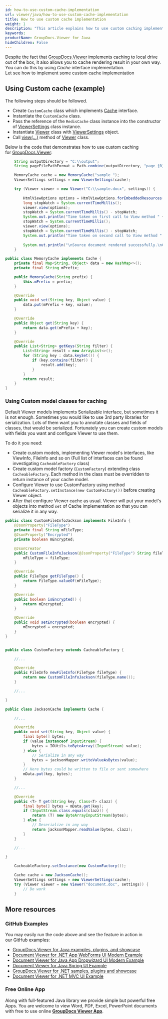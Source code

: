 ```yaml
---
id: how-to-use-custom-cache-implementation
url: viewer/java/how-to-use-custom-cache-implementation
title: How to use custom cache implementation
weight: 1
description: "This article explains how to use custom caching implementation with GroupDocs.Viewer within your Java applications."
keywords: 
productName: GroupDocs.Viewer for Java
hideChildren: False
---
```

Despite the fact that [GroupDocs.Viewer](https://products.groupdocs.com/viewer) implements caching to local drive out of the box, it also allows you to cache rendering result in your own way. You can do this by using *Cache* interface implementation.  
Let see how to implement some custom cache implementation

## Using Custom cache (example)

The following steps should be followed.

*   Create `CustomCache` class which implements [Cache](https://apireference.groupdocs.com/viewer/java/com.groupdocs.viewer.caching/Cache) interface.
*   Instantiate the `CustomCache` class.
*   Pass the reference of the `RedisCache` class instance into the constructor of [ViewerSettings](https://apireference.groupdocs.com/viewer/java/com.groupdocs.viewer/ViewerSettings) class instance.
*   Instantiate [Viewer](https://apireference.groupdocs.com/viewer/java/com.groupdocs.viewer/Viewer) class with [ViewerSettings](https://apireference.groupdocs.com/viewer/java/com.groupdocs.viewer/ViewerSettings) object.
*   Call [view(...)](https://apireference.groupdocs.com/viewer/java/com.groupdocs.viewer/Viewer#view(com.groupdocs.viewer.options.ViewOptions)) method of [Viewer](https://apireference.groupdocs.com/viewer/java/com.groupdocs.viewer/Viewer) class.

Below is the code that demonstrates how to use custom caching for [GroupDocs.Viewer](https://products.groupdocs.com/viewer):

```java
    String outputDirectory = "C:\\output";
    String pageFilePathFormat = Path.combine(outputDirectory, "page_{0}.html");

    MemoryCache cache = new MemoryCache("sample_");
    ViewerSettings settings = new ViewerSettings(cache);

    try (Viewer viewer = new Viewer("C:\\sample.docx", settings)) {
    
        HtmlViewOptions options = HtmlViewOptions.forEmbeddedResources(pageFilePathFormat);
        long stopWatch = System.currentTimeMillis();
        viewer.view(options);
        stopWatch = System.currentTimeMillis() - stopWatch;
        System.out.println("Time taken on first call to View method " + stopWatch + " (ms).");
        stopWatch = System.currentTimeMillis();
        viewer.view(options);
        stopWatch = System.currentTimeMillis() - stopWatch;
        System.out.println("Time taken on second call to View method " + stopWatch + " (ms).");
    
        System.out.println("\nSource document rendered successfully.\nCheck output in " + outputDirectory + ".");
    }
```

```java
public class MemoryCache implements Cache {
    private final Map<String, Object> data = new HashMap<>();
    private final String mPrefix;

    public MemoryCache(String prefix) {
        this.mPrefix = prefix;
    }

    @Override
    public void set(String key, Object value) {
        data.put(mPrefix + key, value);
    }

    @Override
    public Object get(String key) {
        return data.get(mPrefix + key);
    }

    @Override
    public List<String> getKeys(String filter) {
        List<String> result = new ArrayList<>();
        for (String key : data.keySet()) {
            if (key.contains(filter)) {
                result.add(key);
            }
        }
        return result;
    }
}
```

### Using Custom model classes for caching

Default Viewer models implements Serializable interface, but sometimes it is not enough. Sometimes you would like to use 3rd party libraries for serialization. Lots of them want you to annotate classes and fields of classes, that would be serialized.
Fortunately you can create custom models with fields you want and configure Viewer to use them.

To do it you need:
* Create custom models, implementing Viewer model's interfaces, like ViewInfo, FileInfo and so on (Full list of interfaces can be found investigating `CacheableFactory` class)
* Create custom model factory (`CustomFactory`) extending class `CacheableFactory`. Each method in the class must be overridden to return instance of your cache model.
* Configure Viewer to use CustomFactory using method `CacheableFactory.setInstance(new CustomFactory())` before creating Viewer object.
* After that configure Viewer cache as usual. Viewer will put your model's objects into method `set` of Cache implementation so that you can serialize it in any way.
 
 
```java
public class CustomFileInfoJackson implements FileInfo {
    @JsonProperty("FileType")
    private final String mFileType;
    @JsonProperty("Encrypted")
    private boolean mEncrypted;

    @JsonCreator
    public CustomFileInfoJackson(@JsonProperty("FileType") String fileType) {
        mFileType = fileType;
    }

    @Override
    public FileType getFileType() {
        return FileType.valueOf(mFileType);
    }

    @Override
    public boolean isEncrypted() {
        return mEncrypted;
    }

    @Override
    public void setEncrypted(boolean encrypted) {
        mEncrypted = encrypted;
    }
}
```

```java

public class CustomFactory extends CacheableFactory {

    //...

    @Override
    public FileInfo newFileInfo(FileType fileType) {
        return new CustomFileInfoJackson(fileType.name());
    }

    //...

}
```

```java
public class JacksonCache implements Cache {

    //...

    @Override
    public void set(String key, Object value) {
        final byte[] bytes;
        if (value instanceof InputStream) {
            bytes = IOUtils.toByteArray((InputStream) value);
        } else {
            // Serialize in any way
            bytes = jacksonMapper.writeValueAsBytes(value);
        }
        // Here bytes could be written to file or sent somewhere
        mData.put(key, bytes);
    }

    //...

    @Override
    public <T> T get(String key, Class<T> clazz) {
        final byte[] bytes = mData.get(key);
        if (InputStream.class.equals(clazz)) {
            return (T) new ByteArrayInputStream(bytes);
        } else {
            // Deserialize in any way
            return jacksonMapper.readValue(bytes, clazz);
        }
    }

    //...

}
```

```java
    CacheableFactory.setInstance(new CustomFactory());

    Cache cache = new JacksonCache();
    ViewerSettings settings = new ViewerSettings(cache);
    try (Viewer viewer = new Viewer("document.doc", settings)) {
        // Do work
    }
```

## More resources
### GitHub Examples
You may easily run the code above and see the feature in action in our GitHub examples:
*   [GroupDocs.Viewer for Java examples, plugins, and showcase](https://github.com/groupdocs-viewer/GroupDocs.Viewer-for-Java)
*   [Document Viewer for .NET App WebForms UI Modern Example](https://github.com/groupdocs-viewer/GroupDocs.Viewer-for-.NET-WebForms)    
*   [Document Viewer for Java App Dropwizard UI Modern Example](https://github.com/groupdocs-viewer/GroupDocs.Viewer-for-Java-Dropwizard)    
*   [Document Viewer for Java Spring UI Example](https://github.com/groupdocs-viewer/GroupDocs.Viewer-for-Java-Spring)
*   [GroupDocs.Viewer for .NET samples, plugins and showcase](https://github.com/groupdocs-viewer/GroupDocs.Viewer-for-.NET)
*   [Document Viewer for .NET MVC UI Example](https://github.com/groupdocs-viewer/GroupDocs.Viewer-for-Java-MVC)     

### Free Online App
Along with full-featured Java library we provide simple but powerful free Apps.
You are welcome to view Word, PDF, Excel, PowerPoint documents with free to use online **[GroupDocs Viewer App](https://products.groupdocs.app/viewer)**.